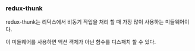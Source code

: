 ### redux-thunk

redux-thunk는 리덕스에서 비동기 작업을 처리 할 때 가장 많이 사용하는 미들웨어이다.

이 미들웨어를 사용하면 액션 객체가 아닌 함수를 디스패치 할 수 있다.
